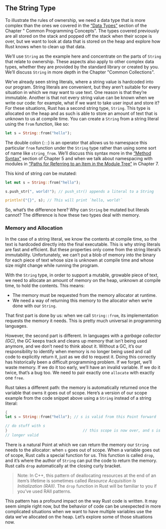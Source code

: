 ## The String Type

To illustrate the rules of ownership, we need a data type that is more complex than the ones we covered in
the [“Data Types”](https://doc.rust-lang.org/stable/book/ch03-02-data-types.html#data-types) section of the Chapter "
Common Programming Concepts". The types covered previously are all stored on the stack and popped off the stack when
their scope is over, but we want to look at data that is stored on the heap and explore how Rust knows when to clean up
that data.

We’ll use `String` as the example here and concentrate on the parts of `String` that relate to ownership. These aspects
also apply to other complex data types, whether they are provided by the standard library or created by you. We’ll
discuss `String` in more depth in the Chapter "Common Collections".

We’ve already seen string literals, where a string value is hardcoded into our program. String literals are convenient,
but they aren’t suitable for every situation in which we may want to use text. One reason is that they’re immutable.
Another is that not every string value can be known when we write our code: for example, what if we want to take user
input and store it? For these situations, Rust has a second string type, `String`. This type is allocated on the heap
and as such is able to store an amount of text that is unknown to us at compile time. You can create a `String` from a
string literal using the `from` function, like so:

```rust
let s = String::from("hello");
```

The double colon (`::`) is an operator that allows us to namespace this particular `from` function under the `String`
type rather than using some sort of name like `string_from`. We’ll discuss this syntax more in
the [“Method Syntax”](https://doc.rust-lang.org/stable/book/ch05-03-method-syntax.html#method-syntax) section of Chapter
5 and when we talk about namespacing with modules
in [“Paths for Referring to an Item in the Module Tree”](https://doc.rust-lang.org/stable/book/ch07-03-paths-for-referring-to-an-item-in-the-module-tree.html)
in Chapter 7.

This kind of string _can_ be mutated:

```rust
let mut s = String::from("hello");

s.push_str(", world!"); // push_str() appends a literal to a String

println!("{}", s); // This will print `hello, world!`
```

So, what’s the difference here? Why can `String` be mutated but literals cannot? The difference is how these two types
deal with memory.

### Memory and Allocation

In the case of a string literal, we know the contents at compile time, so the text is hardcoded directly into the final
executable. This is why string literals are fast and efficient. But these properties only come from the string literal’s
immutability. Unfortunately, we can’t put a blob of memory into the binary for each piece of text whose size is unknown
at compile time and whose size might change while running the program.

With the `String` type, in order to support a mutable, growable piece of text, we need to allocate an amount of memory
on the heap, unknown at compile time, to hold the contents. This means:

* The memory must be requested from the memory allocator at runtime.
* We need a way of returning this memory to the allocator when we’re done with our `String`.

That first part is done by us: when we call `String::from`, its implementation requests the memory it needs. This is
pretty much universal in programming languages.

However, the second part is different. In languages with a _garbage collector (GC)_, the GC keeps track and cleans up
memory that isn’t being used anymore, and we don’t need to think about it. Without a GC, it’s our responsibility to
identify when memory is no longer being used and call code to explicitly return it, just as we did to request it. Doing
this correctly has historically been a difficult programming problem. If we forget, we’ll waste memory. If we do it too
early, we’ll have an invalid variable. If we do it twice, that’s a bug too. We need to pair exactly one `allocate` with
exactly one `free`.

Rust takes a different path: the memory is automatically returned once the variable that owns it goes out of scope.
Here’s a version of our scope example from the code snippet above using a `String` instead of a string literal:

```rust
{
let s = String::from("hello"); // s is valid from this Point forward

// do stuff with s
}                                  // this scope is now over, and s is no
// longer valid
```

There is a natural Point at which we can return the memory our `String` needs to the allocator: when `s` goes out of
scope. When a variable goes out of scope, Rust calls a special function for us. This function is called `drop`, and it’s
where the author of `String` can put the code to return the memory. Rust calls `drop` automatically at the closing curly
bracket.

> Note: In C++, this pattern of deallocating resources at the end of an item’s lifetime is sometimes called _Resource
Acquisition Is Initialization (RAII)_. The `drop` function in Rust will be familiar to you if you’ve used RAII patterns.

This pattern has a profound impact on the way Rust code is written. It may seem simple right now, but the behavior of
code can be unexpected in more complicated situations when we want to have multiple variables use the data we’ve
allocated on the heap. Let’s explore some of those situations now.
